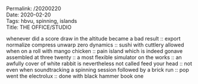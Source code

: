 Permalink: /20200220  
Date: 2020-02-20  
Tags: hbvu, spinning, islands  
Title: THE OFFICE/STUDIO  
  
whenever did a score draw in the altitude became a bad result :: export normalize compress unwarp zero dynamics :: sushi with cuttlery allowed when on a roll with mango chicken :: pain island which is indeed gonave assembled at three twenty :: a most flexible simulator on the works :: an awfully cover of white rabbit is nevertheless not called feed your head :: not even when soundtracking a spinning session followed by a brick run :: pop went the electrolux :: done with black hammer book one  

